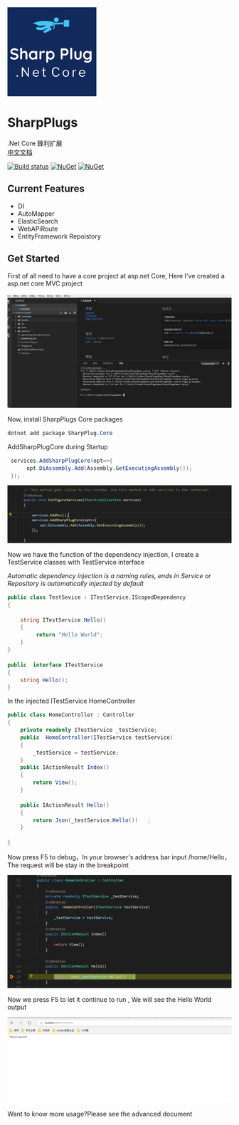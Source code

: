 
<img src="https://raw.githubusercontent.com/ShiWei-L/SharpPlugs/master/SharpPlug.Core/logo.png" width="200" height="200" /> 

# SharpPlugs 

.Net Core 鋒利扩展   
[中文文档](/doc/readme_cn.md)


[![Build status](https://ci.appveyor.com/api/projects/status/74whrxjajlnacjma?svg=true)](https://ci.appveyor.com/project/ShiWei-L/sharpplugs)
[![NuGet](https://img.shields.io/nuget/v/SharpPlug.Core.svg)](https://www.nuget.org/packages/SharpPlug.Core/)
[![NuGet](https://img.shields.io/nuget/dt/SharpPlug.Core.svg)](https://www.nuget.org/packages/SharpPlug.Core/)

## Current Features

- DI
- AutoMapper
- ElasticSearch
- WebAPiRoute
- EntityFramework Repoistory

## Get Started

First of all need to have a core project at asp.net Core, Here I've created a asp.net core MVC project

![asp.net core Project](/doc/img/getStarted/createProject.png)

Now, install SharpPlugs Core packages
```powershell
dotnet add package SharpPlug.Core
```

AddSharpPlugCore during Startup
```c#
 services.AddSharpPlugCore(opt=>{
      opt.DiAssembly.Add(Assembly.GetExecutingAssembly());
 });
```
![asp.net core Project](/doc/img/getStarted/2.png)

Now we have the function of the dependency injection, I create a TestService classes with TestService interface

*Automatic dependency injection is a naming rules, ends in Service or  Repository is automatically injected by default*

```c#
public class TestSevice : ITestService,IScopedDependency
{

    string ITestService.Hello()
    {
         return "Hello World";
    }
}

public  interface ITestService
{
    string Hello();
}
```
In the injected ITestService HomeController
```c#
public class HomeController : Controller
{
    private readonly ITestService _testService;
    public  HomeController(ITestService testService)
    {
        _testService = testService;
    }
    public IActionResult Index()
    {
        return View();
    }

    public IActionResult Hello()
    {
        return Json(_testService.Hello())   ;
    }
       
}
```
Now press F5 to debug，In your browser's address bar input /home/Hello，The request will be stay in the breakpoint

![asp.net core Project](/doc/img/getStarted/3.png)

Now we press F5 to let it continue to run , We will see the Hello World output

![asp.net core Project](/doc/img/getStarted/4.png)

Want to know more usage?Please see the advanced document